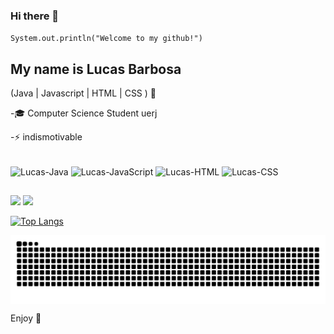 ### Hi there 👋
<code>System.out.println("Welcome to my github!")</code>

## My name is Lucas Barbosa
(Java | Javascript | HTML | CSS ) 🚀


<p>-🎓 Computer Science Student uerj<p>
<p>-⚡ indismotivable<p>

<div style="display: inline_block"><br>
  <img align="center" alt="Lucas-Java" height="40" width="40" src="https://cdn.jsdelivr.net/gh/devicons/devicon@latest/icons/java/java-original-wordmark.svg">
  <img align="center" alt="Lucas-JavaScript" height="40" width="40" src="https://cdn.jsdelivr.net/gh/devicons/devicon@latest/icons/javascript/javascript-original.svg">
  <img align="center" alt="Lucas-HTML" height="40" width="40" src="https://cdn.jsdelivr.net/gh/devicons/devicon@latest/icons/html5/html5-original.svg">
  <img align="center" alt="Lucas-CSS" height="40" width="40" src="https://cdn.jsdelivr.net/gh/devicons/devicon@latest/icons/css3/css3-original.svg">                    
</div>

##

<a href = "mailto:lucasbarbosadasilva3016@gmail.com"><img src="https://img.shields.io/badge/-Gmail-%23333?style=for-the-badge&logo=gmail&logoColor=white" target="_blank"></a>
<a href="https://www.linkedin.com/in/lucas-barbosa-b0798a301" target="_blank"><img src="https://img.shields.io/badge/-LinkedIn-%230077B5?style=for-the-badge&logo=linkedin&logoColor=white" target="_blank"></a> 


[![Top Langs](https://github-readme-stats.vercel.app/api/top-langs/?username=bobosu10&show_icons=true&theme=radical&layout=donut)](https://github.com/bobosu10/github-readme-stats)

<picture align="center">
  <source media="(prefers-color-scheme: dark)" srcset="https://raw.githubusercontent.com/bobosu10/bobosu10/output/github-contribution-grid-snake-dark.svg">
  <source media="(prefers-color-scheme: light)" srcset="https://raw.githubusercontent.com/bobosu10/bobosu10/output/github-contribution-grid-snake-dark.svg">
  <img align="center" alt="github contribution grid snake animation" src="https://raw.githubusercontent.com/bobosu10/bobosu10/output/github-contribution-grid-snake.svg">
</picture>

Enjoy 🤠




          
          
